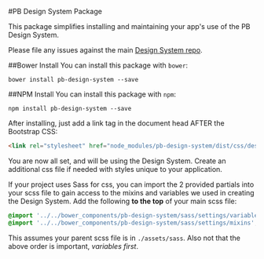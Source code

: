 #PB Design System Package

This package simplifies installing and maintaining your app's use of the PB Design System.

Please file any issues against the main [Design System repo](https://github.com/PBGUX/designsystem-3/tree/master).

##Bower Install
You can install this package with `bower`:

```shell
bower install pb-design-system --save
```

##NPM Install
You can install this package with `npm`:

```shell
npm install pb-design-system --save
```

After installing, just add a link tag in the document head AFTER the Bootstrap CSS:

```html
<link rel="stylesheet" href="node_modules/pb-design-system/dist/css/design_system.css">
```

You are now all set, and will be using the Design System.  Create an additional css file if needed with styles unique to your application.

If your project uses Sass for css, you can import the 2 provided partials into your scss file to gain access to the mixins and variables we used in creating the Design System.  Add the following **to the top** of your main scss file:

```scss
@import '../../bower_components/pb-design-system/sass/settings/variables';
@import '../../bower_components/pb-design-system/sass/settings/mixins';
```

This assumes your parent scss file is in `./assets/sass`. Also not that the above order is important, *variables first*.
